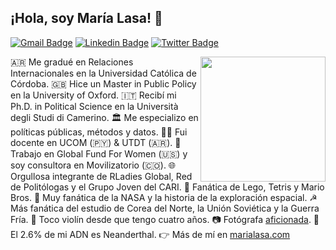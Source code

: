 ## ¡Hola, soy María Lasa! 👋

[![Gmail Badge](https://img.shields.io/badge/-Gmail-c14438?style=flat&logo=Gmail&logoColor=white)](mailto:ma.angeleslasa@gmail.com "Email")
[![Linkedin Badge](https://img.shields.io/badge/-LinkedIn-0072b1?style=flat&logo=Linkedin&logoColor=white)](https://www.linkedin.com/in/marialasa/ "LinkedIn")
[![Twitter Badge](https://img.shields.io/badge/-Twitter-00acee?style=flat&logo=Twitter&logoColor=white)](https://twitter.com/intent/follow?screen_name=condolasa "Follow on Twitter")

<a href="http://marialasa.com"><img src="https://cdn-images-1.medium.com/max/126/1*CEe_RnDV4Uc92tSSfe5IYw@2x.png" align="right" height="200" /></a>

🇦🇷 Me gradué en Relaciones Internacionales en la Universidad Católica de Córdoba.
🇬🇧 Hice un Master in Public Policy en la University of Oxford.
🇮🇹 Recibí mi Ph.D. in Political Science en la Università degli Studi di Camerino.
🏛️ Me especializo en políticas públicas, métodos y datos.
👩‍🏫 Fui docente en UCOM (🇵🇾) & UTDT (🇦🇷).
💼 Trabajo en Global Fund For Women (🇺🇸) y soy consultora en Movilizatorio (🇨🇴).
🌐 Orgullosa integrante de RLadies Global, Red de Politólogas y el Grupo Joven del CARI.
👾 Fanática de Lego, Tetris y Mario Bros.
🚀 Muy fanática de la NASA y la historia de la exploración espacial.
☭ Más fanática del estudio de Corea del Norte, la Unión Soviética y la Guerra Fría.
🎻 Toco violín desde que tengo cuatro años.
📷 Fotógrafa [aficionada](https://marialasa.github.io/website/Las%20%C3%BAltimas%20fronteras%20del%20socialismo.pdf).
🧬 El 2.6% de mi ADN es Neanderthal.
👉 Más de mí en [marialasa.com](https://marialasa.com)
